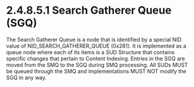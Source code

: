 <html dir="LTR" xmlns:mshelp="http://msdn.microsoft.com/mshelp" xmlns:ddue="http://ddue.schemas.microsoft.com/authoring/2003/5" xmlns:xlink="http://www.w3.org/1999/xlink" xmlns:tool="http://www.microsoft.com/tooltip">
    <head>
        <meta http-equiv="Content-Type" content="text/html; CHARSET=utf-8"></meta>
        <meta name="save" content="history"></meta>
        <title>2.4.8.5.1 Search Gatherer Queue (SGQ)</title>
        <xml>
            <mshelp:toctitle title="2.4.8.5.1 Search Gatherer Queue (SGQ)"></mshelp:toctitle>
            <mshelp:rltitle title="[MS-PST]: Search Gatherer Queue (SGQ)"></mshelp:rltitle>
            <mshelp:keyword index="A" term="984f26d3-6603-4229-974f-4373e5a95c6a"></mshelp:keyword>
            <mshelp:attr name="DCSext.ContentType" value="open specification"></mshelp:attr>
            <mshelp:attr name="AssetID" value="984f26d3-6603-4229-974f-4373e5a95c6a"></mshelp:attr>
            <mshelp:attr name="TopicType" value="kbRef"></mshelp:attr>
            <mshelp:attr name="DCSext.Title" value="[MS-PST]: Search Gatherer Queue (SGQ)" />
        </xml>
    </head>
    <body>
        <div id="header">
            <h1 class="heading">2.4.8.5.1 Search Gatherer Queue (SGQ)</h1>
        </div>
        <div id="mainSection">
            <div id="mainBody">
                <div id="allHistory" class="saveHistory"></div>
                <div id="sectionSection0" class="section" name="collapseableSection">
                    

<p>The Search Gatherer Queue is a node that is identified by a
special NID value of NID_SEARCH_GATHERER_QUEUE (0x281). It is implemented as a
queue node where each of its items is a SUD Structure that contains specific
changes that pertain to Content Indexing. Entries in the SGQ are moved from the
SMQ to the SGQ during SMQ processing. All SUDs MUST be queued through the SMQ
and implementations MUST NOT modify the SGQ in any way.</p>
                </div>
            </div>
        </div>
    </body>
</html>